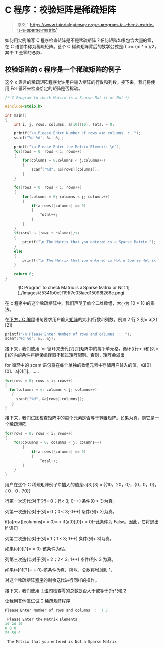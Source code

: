 # C 程序：校验矩阵是稀疏矩阵

> 原文：<https://www.tutorialgateway.org/c-program-to-check-matrix-is-a-sparse-matrix/>

如何用实例编写 C 程序检查矩阵是不是稀疏矩阵？任何矩阵如果包含大量的零，在 C 语言中称为稀疏矩阵。这个 C 稀疏矩阵背后的数学公式是:T >= (m * n )/2，其中 T 是零的总数。

## 校验矩阵的 c 程序是一个稀疏矩阵的例子

这个 c 语言的稀疏矩阵程序允许用户输入矩阵的行数和列数。接下来，我们将使用 For 循环来检查给定的矩阵是否稀疏。

```c
/* C Program to check Matrix is a Sparse Matrix or Not */

#include<stdio.h>

int main()
{
 	int i, j, rows, columns, a[10][10], Total = 0;

 	printf("\n Please Enter Number of rows and columns  :  ");
 	scanf("%d %d", &i, &j);

 	printf("\n Please Enter the Matrix Elements \n");
 	for(rows = 0; rows < i; rows++)
  	{
   		for(columns = 0;columns < j;columns++)
    	{
      		scanf("%d", &a[rows][columns]);
    	}
  	}

 	for(rows = 0; rows < i; rows++)
  	{
   		for(columns = 0; columns < j; columns++)
    	{
    		if(a[rows][columns] == 0)
    		{
    			Total++;    		
			}
   	 	}
  	}
  	if(Total > (rows * columns)/2)
  	{
  		printf("\n The Matrix that you entered is a Sparse Matrix ");
	}
	else
	{
		printf("\n The Matrix that you entered is Not a Sparse Matrix ");
	}

 	return 0;
}
```

<figure class="wp-block-image">![C Program to check Matrix is a Sparse Matrix or Not 1](../Images/85341b0e9f19ff7c03faed15098f266c.png)</figure>

在 c 程序中的这个稀疏矩阵中，我们声明了单个二维数组，大小为 10 * 10 的乘法。

在[下方，C 编程](https://www.tutorialgateway.org/c-programming/)语句要求用户输入[矩阵](https://www.tutorialgateway.org/two-dimensional-array-in-c/)的大小(行数和列数。例如 2 行 2 列= a[2][2])

```c
printf("\n Please Enter Number of rows and columns  :  ");
scanf("%d %d", &i, &j);
```

接下来，我们使用 for 循环来迭代[2][2]矩阵中的每个单元格。循环((行< i)和(列< j))的[内的条件将确保编译器不超过矩阵限制。否则，矩阵会溢出](https://www.tutorialgateway.org/for-loop-in-c-programming/)

for 循环中的 scanf 语句将在每个单独的数组元素中存储用户输入的值，如[0][0]、a[0][1]、…..

```c
for(rows = 0; rows < i; rows++).
{
  for(columns = 0; columns < j; columns++)
   {
     scanf("%d", &a[rows][columns]);
   }
}
```

接下来，我们试图检查矩阵中的每个元素是否等于转置矩阵。如果为真，则它是一个稀疏矩阵

```c
for(rows = 0; rows < i; rows++)
{
	for(columns = 0; columns < j; columns++)
    	{
    		if(a[rows][columns] == 0)
    		{
    			Total++;    		
		}
 	}
}
```

用户在这个 C 稀疏矩阵例子中插入的值是:a[3][3] = {{10，20，0}，{0，0，0}，{ 0，0，70}}

行第一次迭代:对于(行= 0；行< 3; 0++)
条件(0 < 3)为真。

列第一次迭代:对于(列= 0；0 < 3; 0++)
条件(列< 3)为真。

if(a[row][columns]= = 0)= > if(a[0][0]= = 0)–此条件为 False。因此，它将退出 If 语句

列第二次迭代:对于(列= 1；1 < 3; 1++)
条件(列< 3)为真。

如果(a[0][1]= = 0)–该条件为假。

列第三次迭代:对于(列= 2；2 < 3; 1++)
条件(列< 3)为真。

如果(a[0][2]= = 0)–该条件为真。所以，总数将增加到 1。

对这个稀疏矩阵[程序](https://www.tutorialgateway.org/c-programming-examples/)的剩余迭代进行同样的操作。

接下来，我们使用 [If 语句](https://www.tutorialgateway.org/if-statement-in-c/)检查零的总数是否大于或等于(行*列)/2

让我用其他值试试 C 稀疏矩阵程序

```c
Please Enter Number of rows and columns  :  3 3

 Please Enter the Matrix Elements 
10 20 30
0 0 0
25 59 0

 The Matrix that you entered is Not a Sparse Matrix
```